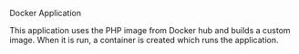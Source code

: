 Docker Application 

This application uses the PHP image from Docker hub and builds a custom image. When it is run, a container is created which runs the application. 

